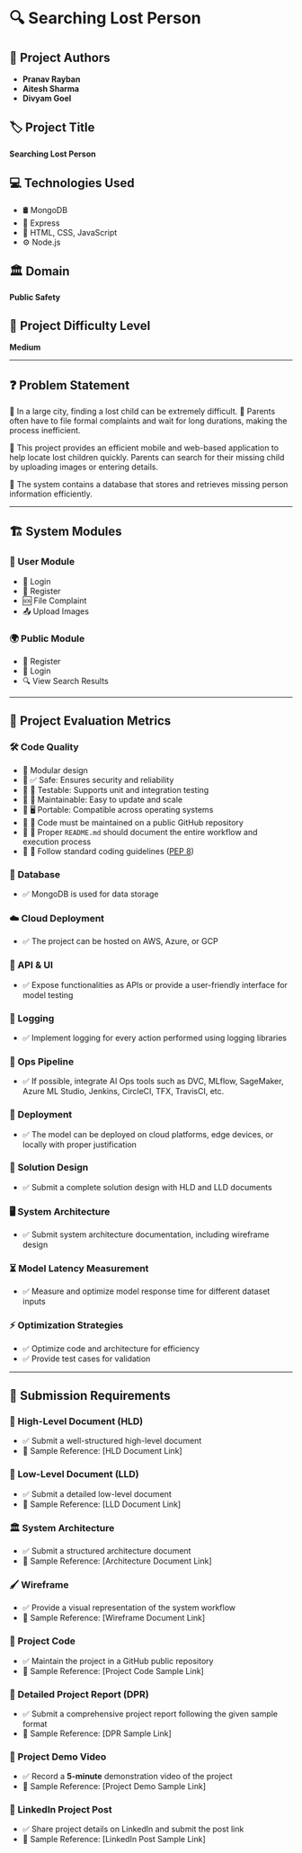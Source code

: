 # 🔍 Searching Lost Person

## 👥 Project Authors
- **Pranav Rayban**
- **Aitesh Sharma**
- **Divyam Goel**

## 🏷️ Project Title
**Searching Lost Person**

## 💻 Technologies Used
- 🛢️ MongoDB
- 🚀 Express
- 🎨 HTML, CSS, JavaScript
- ⚙️ Node.js

## 🏛️ Domain
**Public Safety**

## 🎯 Project Difficulty Level
**Medium**

---

## ❓ Problem Statement
🔹 In a large city, finding a lost child can be extremely difficult. 
🔹 Parents often have to file formal complaints and wait for long durations, making the process inefficient.

📱 This project provides an efficient mobile and web-based application to help locate lost children quickly. Parents can search for their missing child by uploading images or entering details. 

💾 The system contains a database that stores and retrieves missing person information efficiently.

---

## 🏗️ System Modules

### **👤 User Module**
- 🔑 Login
- 📝 Register
- 🆘 File Complaint
- 📤 Upload Images

### **🌍 Public Module**
- 📝 Register
- 🔑 Login
- 🔍 View Search Results

---

## 📏 Project Evaluation Metrics

### **🛠️ Code Quality**
- 🔹 Modular design
- 🔹 ✅ Safe: Ensures security and reliability
- 🔹 🧪 Testable: Supports unit and integration testing
- 🔹 🔧 Maintainable: Easy to update and scale
- 🔹 🖥️ Portable: Compatible across operating systems
- 🔹 📂 Code must be maintained on a public GitHub repository
- 🔹 📖 Proper `README.md` should document the entire workflow and execution process
- 🔹 📜 Follow standard coding guidelines ([PEP 8](https://www.python.org/dev/peps/pep-0008/))

### **💾 Database**
- ✅ MongoDB is used for data storage

### **☁️ Cloud Deployment**
- ✅ The project can be hosted on AWS, Azure, or GCP

### **🔗 API & UI**
- ✅ Expose functionalities as APIs or provide a user-friendly interface for model testing

### **📝 Logging**
- ✅ Implement logging for every action performed using logging libraries

### **🔄 Ops Pipeline**
- ✅ If possible, integrate AI Ops tools such as DVC, MLflow, SageMaker, Azure ML Studio, Jenkins, CircleCI, TFX, TravisCI, etc.

### **🚀 Deployment**
- ✅ The model can be deployed on cloud platforms, edge devices, or locally with proper justification

### **📐 Solution Design**
- ✅ Submit a complete solution design with HLD and LLD documents

### **🖥️ System Architecture**
- ✅ Submit system architecture documentation, including wireframe design

### **⏳ Model Latency Measurement**
- ✅ Measure and optimize model response time for different dataset inputs

### **⚡ Optimization Strategies**
- ✅ Optimize code and architecture for efficiency
- ✅ Provide test cases for validation

---

## 📑 Submission Requirements

### **📄 High-Level Document (HLD)**
- ✅ Submit a well-structured high-level document
- 📌 Sample Reference: [HLD Document Link]

### **📜 Low-Level Document (LLD)**
- ✅ Submit a detailed low-level document
- 📌 Sample Reference: [LLD Document Link]

### **🏛️ System Architecture**
- ✅ Submit a structured architecture document
- 📌 Sample Reference: [Architecture Document Link]

### **🖌️ Wireframe**
- ✅ Provide a visual representation of the system workflow
- 📌 Sample Reference: [Wireframe Document Link]

### **📂 Project Code**
- ✅ Maintain the project in a GitHub public repository
- 📌 Sample Reference: [Project Code Sample Link]

### **📖 Detailed Project Report (DPR)**
- ✅ Submit a comprehensive project report following the given sample format
- 📌 Sample Reference: [DPR Sample Link]

### **🎥 Project Demo Video**
- ✅ Record a **5-minute** demonstration video of the project
- 📌 Sample Reference: [Project Demo Sample Link]

### **💼 LinkedIn Project Post**
- ✅ Share project details on LinkedIn and submit the post link
- 📌 Sample Reference: [LinkedIn Post Sample Link]
